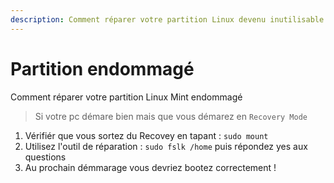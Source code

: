 ```yaml
---
description: Comment réparer votre partition Linux devenu inutilisable
---
```


# Partition endommagé

Comment réparer votre partition Linux Mint endommagé

> Si votre pc démare bien mais que vous démarez en `Recovery Mode`

1. Vérifiér que vous sortez du Recovey en tapant : `sudo mount`
2. Utilisez l'outil de réparation : `sudo fslk /home` puis répondez yes aux questions
3. Au prochain démmarage vous devriez bootez correctement !

